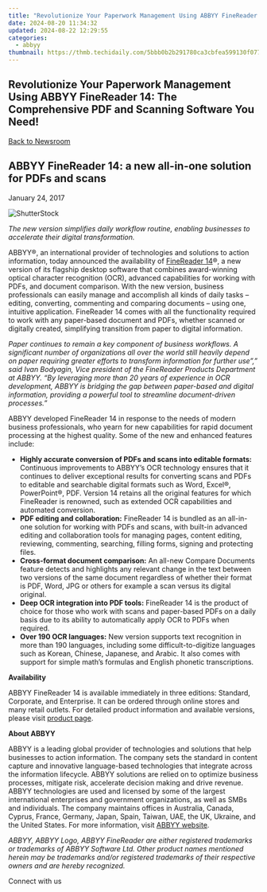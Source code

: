 ```yaml
---
title: "Revolutionize Your Paperwork Management Using ABBYY FineReader 14: The Comprehensive PDF and Scanning Software You Need!"
date: 2024-08-20 11:34:32
updated: 2024-08-22 12:29:55
categories:
  - abbyy
thumbnail: https://thmb.techidaily.com/5bbb0b2b291780ca3cbfea599130f07779f3c6fbfd15f1bfb20995977850f864.jpg
---
```


## Revolutionize Your Paperwork Management Using ABBYY FineReader 14: The Comprehensive PDF and Scanning Software You Need!

[Back to Newsroom](https://tools.techidaily.com/abbyy/products/)

## ABBYY FineReader 14: a new all-in-one solution for PDFs and scans

January 24, 2017

![ShutterStock](https://content.abbyy.com/-/media/project/abbyy/abbyy/branchtemplates/shutterstock_1272462163_1296-x-729.jpg?h=729&iar=0&w=1296)

_The new version simplifies daily workflow routine, enabling businesses to accelerate their digital transformation._ 

ABBYY®, an international provider of technologies and solutions to action information, today announced the availability of [FineReader 14](https://tools.techidaily.com/abbyy/products/)®, a new version of its flagship desktop software that combines award-winning optical character recognition (OCR), advanced capabilities for working with PDFs, and document comparison. With the new version, business professionals can easily manage and accomplish all kinds of daily tasks – editing, converting, commenting and comparing documents – using one, intuitive application. FineReader 14 comes with all the functionality required to work with any paper-based document and PDFs, whether scanned or digitally created, simplifying transition from paper to digital information.

_Paper continues to remain a key component of business workflows. A significant number of organizations all over the world still heavily depend on paper requiring greater efforts to transform information for further use”,” said Ivan Bodyagin, Vice president of the FineReader Products Department at ABBYY. “By leveraging more than 20 years of experience in OCR development, ABBYY is bridging the gap between paper-based and digital information, providing a powerful tool to streamline document-driven processes.”_

ABBYY developed FineReader 14 in response to the needs of modern business professionals, who yearn for new capabilities for rapid document processing at the highest quality. Some of the new and enhanced features include:

* **Highly accurate conversion of PDFs and scans into editable formats:** Continuous improvements to ABBYY’s OCR technology ensures that it continues to deliver exceptional results for converting scans and PDFs to editable and searchable digital formats such as Word, Excel®, PowerPoint®, PDF. Version 14 retains all the original features for which FineReader is renowned, such as extended OCR capabilities and automated conversion.
* **PDF editing and collaboration:** FineReader 14 is bundled as an all-in-one solution for working with PDFs and scans, with built-in advanced editing and collaboration tools for managing pages, content editing, reviewing, commenting, searching, filling forms, signing and protecting files.
* **Cross-format document comparison:** An all-new Compare Documents feature detects and highlights any relevant change in the text between two versions of the same document regardless of whether their format is PDF, Word, JPG or others for example a scan versus its digital original.
* **Deep OCR integration into PDF tools:** FineReader 14 is the product of choice for those who work with scans and paper-based PDFs on a daily basis due to its ability to automatically apply OCR to PDFs when required.
* **Over 190 OCR languages:** New version supports text recognition in more than 190 languages, including some difficult-to-digitize languages such as Korean, Chinese, Japanese, and Arabic. It also comes with support for simple math’s formulas and English phonetic transcriptions.

**Availability**

ABBYY FineReader 14 is available immediately in three editions: Standard, Corporate, and Enterprise. It can be ordered through online stores and many retail outlets. For detailed product information and available versions, please visit [product page](https://tools.techidaily.com/abbyy/products/). 

**About ABBYY** 

ABBYY is a leading global provider of technologies and solutions that help businesses to action information. The company sets the standard in content capture and innovative language-based technologies that integrate across the information lifecycle. ABBYY solutions are relied on to optimize business processes, mitigate risk, accelerate decision making and drive revenue. ABBYY technologies are used and licensed by some of the largest international enterprises and government organizations, as well as SMBs and individuals. The company maintains offices in Australia, Canada, Cyprus, France, Germany, Japan, Spain, Taiwan, UAE, the UK, Ukraine, and the United States. For more information, visit [ABBYY website](https://tools.techidaily.com/abbyy/products/). 

_ABBYY, ABBYY Logo, ABBYY FineReader are either registered trademarks or trademarks of ABBYY Software Ltd. Other product names mentioned herein may be trademarks and/or registered trademarks of their respective owners and are hereby recognized._ 

Connect with us

<ins class="adsbygoogle"
     style="display:block"
     data-ad-format="autorelaxed"
     data-ad-client="ca-pub-7571918770474297"
     data-ad-slot="1223367746"></ins>



<ins class="adsbygoogle"
     style="display:block"
     data-ad-client="ca-pub-7571918770474297"
     data-ad-slot="8358498916"
     data-ad-format="auto"
     data-full-width-responsive="true"></ins>
